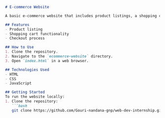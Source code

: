 ```markdown
# E-commerce Website

A basic e-commerce website that includes product listings, a shopping cart, and checkout functionality.

## Features
- Product listing
- Shopping cart functionality
- Checkout process

## How to Use
1. Clone the repository.
2. Navigate to the `ecommerce-website` directory.
3. Open `index.html` in a web browser.

## Technologies Used
- HTML
- CSS
- JavaScript

## Getting Started
To run the website locally:
1. Clone the repository:
   ```bash
   git clone https://github.com/Gouri-nandana-gnp/web-dev-internship.git
